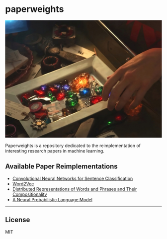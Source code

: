 # paperweights

![paperweights](infinity_stones.jpeg)

Paperweights is a repository dedicated to the reimplementation of interesting research papers in machine learning.

## Available Paper Reimplementations

- [Convolutional Neural Networks for Sentence Classification](CNNClassification/README.md)
- [Word2Vec](Word2Vec/README.md) 
- [Distributed Representations of Words and Phrases and Their Compositionality](NEGSkipGram/README.md)
- [A Neural Probabilistic Language Model](NPLM/README.md)

---
## License

MIT